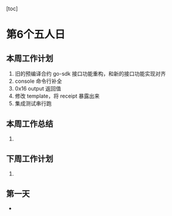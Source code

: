 [toc]

# 第6个五人日

## 本周工作计划

1. 旧的预编译合约 go-sdk 接口功能重构，和新的接口功能实现对齐
2. console 命令行补全
3. 0x16 output 返回值
4. 修改 template，将 receipt 暴露出来
5. 集成测试串行跑

## 本周工作总结

1. 

## 下周工作计划

1. 

## 第一天

- 
